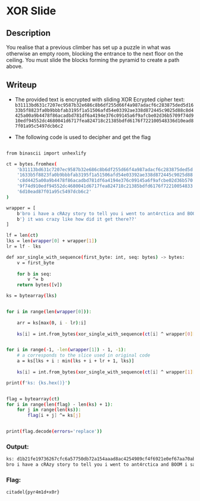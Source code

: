 # XOR Slide 

## Description 
You realise that a previous climber has set up a puzzle in what was otherwise an empty room, blocking the entrance to the next floor on the ceiling. You must slide the blocks forming the pyramid to create a path above.

## Writeup 
- The provided text is encrypted with sliding XOR
  Ecrypted cipher text:
  ```b31113bd631c7207ec9587b32e686c8b6df255d66f4a987adacf6c283875ded5d1633b5f8823fa0b9bbbfab3195f1a51506afd54e03392ae338d872445c9025d88c8d4425a00a9b4478f86acadbd781df6a4194e376c09145a6f9afcbe02d36b5709f74d910edf94552dc4680041d6717fea824718c21385bdfd6176f722100548336d10ead87f01a95c5497dcb6c2```
  
- The following code is used to decipher and get the flag 

```bash

from binascii import unhexlify

ct = bytes.fromhex(
    'b31113bd631c7207ec9587b32e686c8b6df255d66f4a987adacf6c283875ded5d'
    '1633b5f8823fa0b9bbbfab3195f1a51506afd54e03392ae338d872445c9025d88'
    'c8d4425a00a9b4478f86acadbd781df6a4194e376c09145a6f9afcbe02d36b570'
    '9f74d910edf94552dc4680041d6717fea824718c21385bdfd6176f72210054833'
    '6d10ead87f01a95c5497dcb6c2'
)

wrapper = [
    b'bro i have a cRAzy story to tell you i went to ant4rctica and BOOM i saw a random citadel{',
    b'} it was crazy like how did it get there??'
]

lf = len(ct)
lks = len(wrapper[0] + wrapper[1])
lr = lf - lks

def xor_single_with_sequence(first_byte: int, seq: bytes) -> bytes:
    v = first_byte
   
    for b in seq:
        v ^= b
    return bytes([v])

ks = bytearray(lks)


for i in range(len(wrapper[0])):
   
    arr = ks[max(0, i - lr):i]
   
    ks[i] = int.from_bytes(xor_single_with_sequence(ct[i] ^ wrapper[0][i], arr))


for i in range(-1, -len(wrapper[1]) - 1, -1):
    # a corresponds to the slice used in original code
    a = ks[lks + i : min(lks + i + lr + 1, lks)]
   
    ks[i] = int.from_bytes(xor_single_with_sequence(ct[i] ^ wrapper[1][i], a))

print(f'ks: {ks.hex()}')


flag = bytearray(ct)
for i in range(len(flag) - len(ks) + 1):
    for j in range(len(ks)):
        flag[i + j] ^= ks[j]


print(flag.decode(errors='replace'))
```

### Output:
```bash
ks: d1b21fe19736267cfc6a57750db72a154aaad8ac4254989cf4f6921e0ef67aa70abfd6e2761402b88cdd21baf4e2dce87834d55729199d8c6b1d974413fc7c05fc5bec533a142c4fb775347dee44233dd30bd212d33b5461a966dd529af15af6ba2af99337f6515046dde44cc0382d252a783acc550237d4bd30b62afce905d45c3074fd
bro i have a cRAzy story to tell you i went to ant4rctica and BOOM i saw a random citadel{pyr4m1d+x0r} it was crazy like how did it get there??
```

### Flag:
 ```citadel{pyr4m1d+x0r}```
